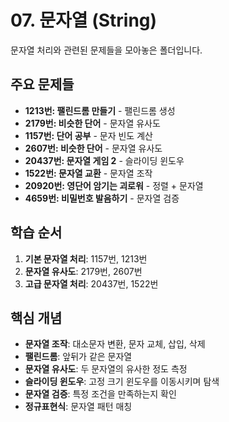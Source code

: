# 07. 문자열 (String)

문자열 처리와 관련된 문제들을 모아놓은 폴더입니다.

## 주요 문제들

- **1213번: 팰린드롬 만들기** - 팰린드롬 생성
- **2179번: 비슷한 단어** - 문자열 유사도
- **1157번: 단어 공부** - 문자 빈도 계산
- **2607번: 비슷한 단어** - 문자열 유사도
- **20437번: 문자열 게임 2** - 슬라이딩 윈도우
- **1522번: 문자열 교환** - 문자열 조작
- **20920번: 영단어 암기는 괴로워** - 정렬 + 문자열
- **4659번: 비밀번호 발음하기** - 문자열 검증

## 학습 순서
1. **기본 문자열 처리**: 1157번, 1213번
2. **문자열 유사도**: 2179번, 2607번
3. **고급 문자열 처리**: 20437번, 1522번

## 핵심 개념
- **문자열 조작**: 대소문자 변환, 문자 교체, 삽입, 삭제
- **팰린드롬**: 앞뒤가 같은 문자열
- **문자열 유사도**: 두 문자열의 유사한 정도 측정
- **슬라이딩 윈도우**: 고정 크기 윈도우를 이동시키며 탐색
- **문자열 검증**: 특정 조건을 만족하는지 확인
- **정규표현식**: 문자열 패턴 매칭
